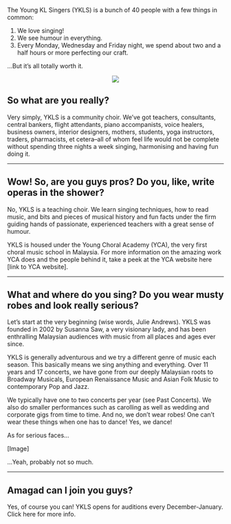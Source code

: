 The Young KL Singers (YKLS) is a bunch of 40 people with a few things in common:

1. We love singing!
1. We see humour in everything.
1. Every Monday, Wednesday and Friday night, we spend about two and a half hours or more perfecting our craft.

…But it’s all totally worth it.

<p align="center">
  <img class="group-photo" src="https://res.cloudinary.com/young-kl-singers/image/upload/v1520522470/YKLS_Rocks_Group_Photo_WPSlider.jpg">
</p>

## So what are you really?

Very simply, YKLS is a community choir. We’ve got teachers, consultants, central bankers, flight attendants, piano accompanists, voice healers, business owners, interior designers, mothers, students, yoga instructors, traders, pharmacists, et cetera–all of whom feel life would not be complete without spending three nights a week singing, harmonising and having fun doing it.

<hr>

## Wow! So, are you guys pros? Do you, like, write operas in the shower?

No, YKLS is a teaching choir. We learn singing techniques, how to read music, and bits and pieces of musical history and fun facts under the firm guiding hands of passionate, experienced teachers with a great sense of humour.

YKLS is housed under the Young Choral Academy (YCA), the very first choral music school in Malaysia. For more information on the amazing work YCA does and the people behind it, take a peek at the YCA website here [link to YCA website].

<hr>

## What and where do you sing? Do you wear musty robes and look really serious?

Let’s start at the very beginning (wise words, Julie Andrews).  YKLS was founded in 2002 by Susanna Saw, a very visionary lady, and has been enthralling Malaysian audiences with music from all places and ages ever since.

YKLS is generally adventurous and we try a different genre of music each season. This basically means we sing anything and everything. Over 11 years and 17 concerts, we have gone from our deeply Malaysian roots to Broadway Musicals, European Renaissance Music and Asian Folk Music to contemporary Pop and Jazz.

We typically have one to two concerts per year (see Past Concerts). We also do smaller performances such as carolling as well as wedding and corporate gigs from time to time. And no, we don’t wear robes! One can’t wear these things when one has to dance! Yes, we dance!

As for serious faces…

[Image]

…Yeah, probably not so much.

<hr>

## Amagad can I join you guys?

Yes, of course you can! YKLS opens for auditions every December-January. Click here for more info.
